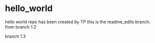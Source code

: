# hello_world
hello world repo has been created by TP
this is the readme_edits branch.
from branch 1.2

branch 1.3

